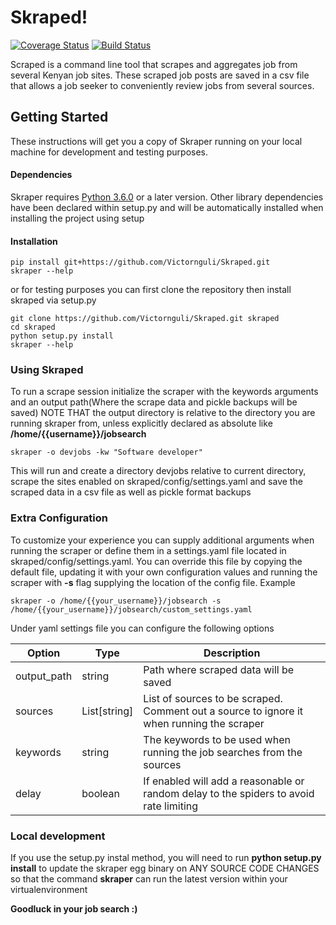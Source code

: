 # Skraped!

[![Coverage Status](https://coveralls.io/repos/github/Victornguli/Skraped/badge.svg)](https://coveralls.io/github/Victornguli/Skraped)
[![Build Status](https://travis-ci.com/Victornguli/Skraped.svg?branch=master)](https://travis-ci.com/Victornguli/Skraped)

Scraped is a command line tool that scrapes and aggregates job from several Kenyan job sites. These scraped job posts
 are saved in a csv file that allows a job seeker to conveniently review jobs from several sources.
 
## Getting Started

These instructions will get you a copy of Skraper running on your local machine for development and testing purposes.

#### Dependencies

Skraper requires [Python 3.6.0](https://www.python.org) or a later version. Other library dependencies have been
 declared within setup.py and will be automatically installed when installing the project using setup
 
#### Installation
```
pip install git+https://github.com/Victornguli/Skraped.git
skraper --help
```

or for testing purposes you can first clone the repository then install skraped via setup.py

```
git clone https://github.com/Victornguli/Skraped.git skraped
cd skraped
python setup.py install
skraper --help
```

### Using Skraped
To run a scrape session initialize the scraper with the keywords arguments and an output path(Where the scrape data and pickle backups will be saved)
NOTE THAT the output directory is relative to the directory you are running skraper from, 
unless explicitly declared as absolute like **/home/{{username}}/jobsearch**
```
skraper -o devjobs -kw "Software developer"
```

This will run and create a directory devjobs relative to current directory, scrape the sites enabled on skraped/config/settings.yaml
and save the scraped data in a csv file as well as pickle format backups


### Extra Configuration
To customize your experience you can supply additional arguments when running the scraper or define them in a settings.yaml file located in
skraped/config/settings.yaml. You can override this file by copying the default file, updating it with your own configuration values and running the 
scraper with **-s** flag supplying the location of the config file. Example

```
skraper -o /home/{{your_username}}/jobsearch -s /home/{{your_username}}/jobsearch/custom_settings.yaml
```

Under yaml settings file you can configure the following options

| Option      | Type         | Description                                                                                |
|-------------|--------------|--------------------------------------------------------------------------------------------|
| output_path | string       | Path where scraped data will be saved                                                      |
| sources     | List[string] | List of sources to be scraped. Comment out a source  to ignore it when running the scraper |
| keywords    | string       | The keywords to be used when running the job searches from  the sources                    |
| delay       | boolean      | If enabled will add a reasonable or random delay to the spiders to avoid rate limiting     |



### Local development
If you use the setup.py instal method, you will need to run **python setup.py install** to update the skraper egg binary on ANY SOURCE CODE
CHANGES so that the command **skraper** can run the latest version within your virtualenvironment

**Goodluck in your job search :)**
